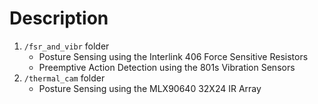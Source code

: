# Description

1. `/fsr_and_vibr` folder
   - Posture Sensing using the Interlink 406 Force Sensitive Resistors
   - Preemptive Action Detection using the 801s Vibration Sensors
2. `/thermal_cam` folder
   - Posture Sensing using the MLX90640 32X24 IR Array
